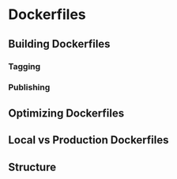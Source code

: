 # Dockerfiles

## Building Dockerfiles

### Tagging

### Publishing

## Optimizing Dockerfiles

## Local vs Production Dockerfiles

## Structure
